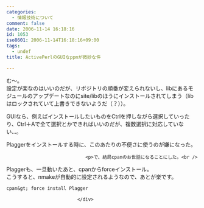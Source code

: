 ```yaml
---
categories:
  - 情報技術について
comment: false
date: 2006-11-14 16:18:16
id: 1053
iso8601: 2006-11-14T16:18:16+09:00
tags:
  - undef
title: ActivePerlのGUIなppmが微妙な件

---
```


<div class="entry-body">
                                 <p>む～。<br />
設定が楽なのはいいのだが、リポジトリの順番が変えられないし、libにあるモジュールのアップデートなのにsite/libのほうにインストールされてしまう（libはロックされていて上書きできないようだ（？））。</p>

<p>GUIなら、例えばインストールしたいものをCtrlを押しながら選択していったり、Ctrl＋Aで全て選択とかできればいいのだが、複数選択に対応していない…。</p>

<p>Plaggerをインストールする時に、このあたりの不便さに使うのが嫌になった。<br /></p>
                              
                                 <p>で、結局cpanのお世話になることにした。<br />
Plaggerも、一旦動いたあと、cpanからforceインストール。<br />
こうすると、nmakeが自動的に設定されるようなので、あとが楽です。</p>

```default
cpan&gt; force install Plagger
```

                              </div>
    	